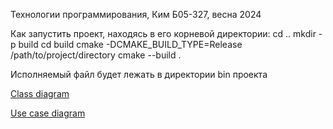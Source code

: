 Технологии программирования, Ким Б05-327, весна 2024

Как запустить проект, находясь в его корневой директории:
cd ..
mkdir -p build
cd build
cmake -DCMAKE_BUILD_TYPE=Release /path/to/project/directory
cmake --build .

Исполняемый файл будет лежать в директории bin проекта

[Class diagram](./class_uml.jpg?raw=true)

[Use case diagram](./use_case_uml.jpg?raw=true)
